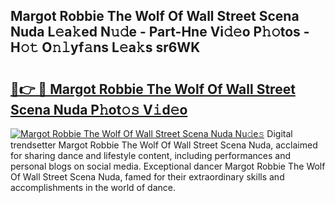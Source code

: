 ## Margot Robbie The Wolf Of Wall Street Scena Nuda L𝚎a𝚔ed N𝚞𝚍e - Part-Hne Vi𝚍𝚎o P𝚑𝚘tos - H𝚘𝚝 O𝚗𝚕yf𝚊ns L𝚎a𝚔s sr6WK

# <h2><a href="http://kfbhv6w.oniu.top/?m=Margot+Robbie+The+Wolf+Of+Wall+Street+Scena+Nuda">🔗👉 🔴 Margot Robbie The Wolf Of Wall Street Scena Nuda P𝚑ot𝚘𝚜 V𝚒d𝚎o</a></h2>

[![Margot Robbie The Wolf Of Wall Street Scena Nuda Nu𝚍e𝚜](https://i.imgur.com/0qMVB7G.gif)](http://kfbhv6w.oniu.top/?m=Margot+Robbie+The+Wolf+Of+Wall+Street+Scena+Nuda)
Digital trendsetter Margot Robbie The Wolf Of Wall Street Scena Nuda, acclaimed for sharing dance and lifestyle content, including performances and personal blogs on social media. Exceptional dancer Margot Robbie The Wolf Of Wall Street Scena Nuda, famed for their extraordinary skills and accomplishments in the world of dance.  
